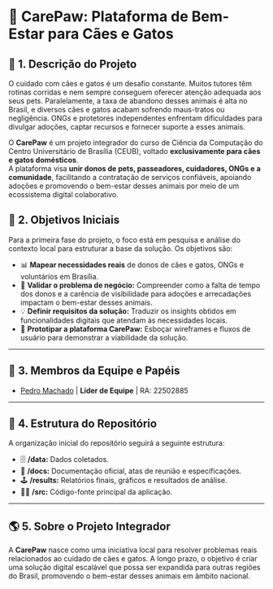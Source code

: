# 🐾 CarePaw: Plataforma de Bem-Estar para Cães e Gatos

## 🚀 1. Descrição do Projeto

O cuidado com cães e gatos é um desafio constante. Muitos tutores têm rotinas corridas e nem sempre conseguem oferecer atenção adequada aos seus pets. Paralelamente, a taxa de abandono desses animais é alta no Brasil, e diversos cães e gatos acabam sofrendo maus-tratos ou negligência. ONGs e protetores independentes enfrentam dificuldades para divulgar adoções, captar recursos e fornecer suporte a esses animais.

O **CarePaw** é um projeto integrador do curso de Ciência da Computação do Centro Universitário de Brasília (CEUB), voltado **exclusivamente para cães e gatos domésticos**.  
A plataforma visa **unir donos de pets, passeadores, cuidadores, ONGs e a comunidade**, facilitando a contratação de serviços confiáveis, apoiando adoções e promovendo o bem-estar desses animais por meio de um ecossistema digital colaborativo.

## 🎯 2. Objetivos Iniciais 

Para a primeira fase do projeto, o foco está em pesquisa e análise do contexto local para estruturar a base da solução. Os objetivos são:

-   📊 **Mapear necessidades reais** de donos de cães e gatos, ONGs e voluntários em Brasília. 
-   🐶 **Validar o problema de negócio:** Compreender como a falta de tempo dos donos e a carência de visibilidade para adoções e arrecadações impactam o bem-estar desses animais.
-   💡 **Definir requisitos da solução:** Traduzir os insights obtidos em funcionalidades digitais que atendam às necessidades locais.
-   📱 **Prototipar a plataforma CarePaw:** Esboçar wireframes e fluxos de usuário para demonstrar a viabilidade da solução.

---

## 👥 3. Membros da Equipe e Papéis

- [Pedro Machado](https://github.com/machad1n) | **Líder de Equipe** | RA: 22502885

---

## 📂 4. Estrutura do Repositório

A organização inicial do repositório seguirá a seguinte estrutura:

-   🗄️ **/data:** Dados coletados.
-   📄 **/docs:** Documentação oficial, atas de reunião e especificações.
-   🕹️ **/results:** Relatórios finais, gráficos e resultados de análise. 
-   👨‍💻 **/src:** Código-fonte principal da aplicação.  

---

## 🌎 5. Sobre o Projeto Integrador

A **CarePaw** nasce como uma iniciativa local para resolver problemas reais relacionados ao cuidado de cães e gatos. A longo prazo, o objetivo é criar uma solução digital escalável que possa ser expandida para outras regiões do Brasil, promovendo o bem-estar desses animais em âmbito nacional.
